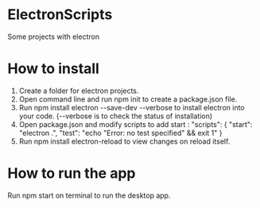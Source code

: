 # ElectronScripts
Some projects with electron
# How to install 
1. Create a folder for electron projects.
2. Open command line and run npm init to create a package.json file.
3. Run npm install electron --save-dev --verbose to install electron into your code. (--verbose is to check the status of installation)
4. Open package.json and modify scripts to add start :
"scripts": {
  "start": "electron .",
  "test": "echo \"Error: no test specified\" && exit 1"
}
5. Run npm install electron-reload to view changes on reload itself.
# How to run the app
Run npm start on terminal to run the desktop app.
